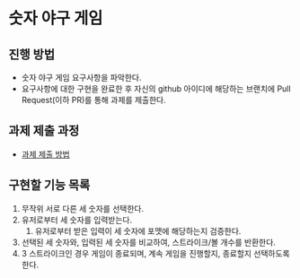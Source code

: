 # 숫자 야구 게임
## 진행 방법
* 숫자 야구 게임 요구사항을 파악한다.
* 요구사항에 대한 구현을 완료한 후 자신의 github 아이디에 해당하는 브랜치에 Pull Request(이하 PR)를 통해 과제를 제출한다.

## 과제 제출 과정
* [과제 제출 방법](https://github.com/next-step/nextstep-docs/tree/master/ent-precourse)

## 구현할 기능 목록
1. 무작위 서로 다른 세 숫자를 선택한다.
2. 유저로부터 세 숫자를 입력받는다.
    1. 유저로부터 받은 입력이 세 숫자에 포맷에 해당하는지 검증한다.
3. 선택된 세 숫자와, 입력된 세 숫자를 비교하여, 스트라이크/볼 개수를 반환한다.
4. 3 스트라이크인 경우 게임이 종료되며, 계속 게임을 진행할지, 종료할지 선택하도록 한다.